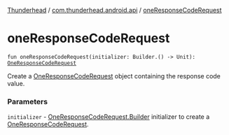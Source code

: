 [Thunderhead](../index.md) / [com.thunderhead.android.api](index.md) / [oneResponseCodeRequest](./one-response-code-request.md)

# oneResponseCodeRequest

`fun oneResponseCodeRequest(initializer: Builder.() -> Unit): `[`OneResponseCodeRequest`](../com.thunderhead.android.api.interactions/-one-response-code-request/index.md)

Create a [OneResponseCodeRequest](../com.thunderhead.android.api.interactions/-one-response-code-request/index.md) object containing the response code value.

### Parameters

`initializer` - [OneResponseCodeRequest.Builder](../com.thunderhead.android.api.interactions/-one-response-code-request/-builder/index.md) initializer to create a [OneResponseCodeRequest](../com.thunderhead.android.api.interactions/-one-response-code-request/index.md).